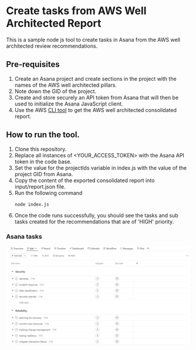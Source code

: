 # Create tasks from AWS Well Architected Report
This is a sample node js tool to create tasks in Asana from the AWS well architected review recommendations.

## Pre-requisites
1. Create an Asana project and create sections in the project with the names of the AWS well architected pillars.
2. Note down the GID of the project.
3. Create and store securely an API token from Asana that will then be used to initialize the Asana JavaScript client.
4. Use the AWS [CLI tool](https://docs.aws.amazon.com/cli/latest/reference/wellarchitected/get-consolidated-report.html) to get the AWS well architected consolidated report.

## How to run the tool.
1. Clone this repository.
2. Replace all instances of <YOUR_ACCESS_TOKEN> with the Asana API token in the code base.
3. Set the value for the projectIds variable in index.js with the value of the project GID from Asana.
4. Copy the content of the exported consolidated report into input/report.json file.
5. Run the following command
   ```
   node index.js
   ```
6. Once the code runs successfully, you should see the tasks and sub tasks created for the recommendations that are of 'HIGH' priority.

### Asana tasks
![Asana project with tasks](/images/asana.png)